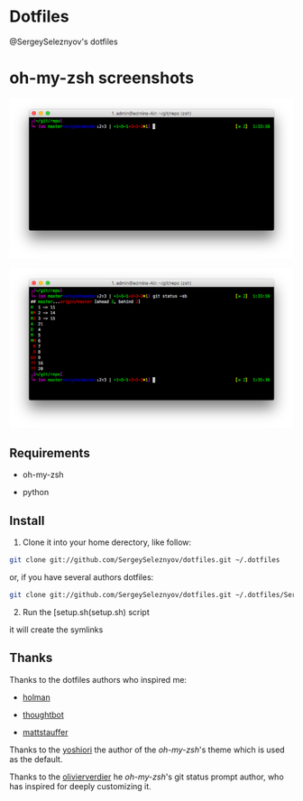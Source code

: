 # Dotfiles
@SergeySeleznyov's dotfiles

# oh-my-zsh screenshots

![screenshot1](/zsh/Screenshot1.png)

![screenshot2](/zsh/Screenshot2.png)

## Requirements

* oh-my-zsh

* python

## Install

1. Clone it into your home derectory, like follow:

```bash
git clone git://github.com/SergeySeleznyov/dotfiles.git ~/.dotfiles
```

or, if you have several authors dotfiles:

```bash
git clone git://github.com/SergeySeleznyov/dotfiles.git ~/.dotfiles/SergeySeleznyov
```

2. Run the [setup.sh(setup.sh) script

it will create the symlinks

## Thanks

Thanks to the dotfiles authors who inspired me:

* [holman](https://github.com/holman/dotfiles)

* [thoughtbot](https://github.com/thoughtbot/dotfiles)

* [mattstauffer](https://github.com/mattstauffer/ohmyzsh-dotfiles)

Thanks to the [yoshiori](https://github.com/yoshiori/oh-my-zsh-yoshiori) the author of the _oh-my-zsh_'s theme which is used as the default.

Thanks to the [olivierverdier](https://github.com/olivierverdier/zsh-git-prompt) he _oh-my-zsh_'s git status prompt author, who has inspired for deeply customizing it.
